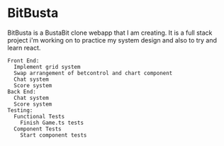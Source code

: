 # BitBusta
BitBusta is a BustaBit clone webapp that I am creating. It is a full stack project i'm working on to practice my system design and also to try and learn react. 

```TO DO:
Front End:
  Implement grid system
  Swap arrangement of betcontrol and chart component
  Chat system
  Score system
Back End:
  Chat system
  Score system
Testing:
  Functional Tests
    Finish Game.ts tests
  Component Tests
    Start component tests
  ```
